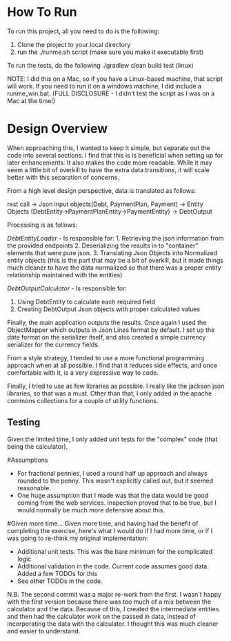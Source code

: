 
# How To Run
To run this project, all you need to do is the following:
1. Clone the project to your local directory
2. run the ./runme.sh script (make sure you make it executable first) 

To run the tests, do the following
./gradlew clean build test (linux)

NOTE: I did this on a Mac, so if you have a Linux-based machine, that script will work. If you need to run it on 
a windows machine, I did include a runme_win.bat. (FULL DISCLOSURE - I didn't test the script as I was on a Mac at the time!)

# Design Overview
When approaching this, I wanted to keep it simple, but separate out the code into several sections. I find that this is
is beneficial when setting up for later enhancements. It also makes the code more readable. While it may seem a little bit of overkill to 
have the extra data transitions, it will scale better with this separation of concerns.

From a high level design perspective, data is translated as follows:

rest call -> 
        Json input objects(Debt, PaymentPlan, Payment) -> 
        Entity Objects (DebtEntity->PaymentPlanEntity->PaymentEntity) ->
        DebtOutput

Processing is as follows:

_DebtEntityLoader_ - Is responsible for:
    1. Retrieving the json information from the provided endpoints
    2. Deserializing the results in to "container" elements that were pure json.
    3. Translating Json Objects into Normalized entity objects (this is the part that may be a bit of overkill, but it made things
   much cleaner to have the data normalized so that there was a proper entity relationship maintained with the entities)

_DebtOutputCalculator_ - Is responsible for:
1. Using DebtEntity to calculate each required field
2. Creating DebtOutput Json objects with proper calculated values

Finally, the main application outputs the results. Once again I used the ObjectMapper which outputs in Json Lines format by default. I set up the 
   date format on the serializer itself, and also created a simple currency serializer for the currency fields.
   
   
From a style strategy, I tended to use a more functional programming approach when at all possible. I find that it reduces
side effects, and once comfortable with it, is a very expressive way to code.

Finally, I tried to use as few libraries as possible. I really like the jackson json libraries, so that was a must. Other than
that, I only added in the apache commons collections for a couple of utility functions.


## Testing 
Given the limited time, I only added unit tests for the "complex" code (that being the calculator). 


#Assumptions
- For fractional pennies, I used a round half up approach and always rounded to the penny. This wasn't explicitly called out,
  but it seemed reasonable.
- One huge assumption that I made was that the data would be good coming from the web services. Inspection proved that to be 
  true, but I would normally be much more defensive about this.

#Given more time...
Given more time, and having had the benefit of completing the exercise, here's what I would do if I had more time, or
if I was going to re-think my original implementation:
- Additional unit tests. This was the bare minimum for the complicated logic
- Additional validation in the code. Current code assumes good data. Added a few TODOs for this
- See other TODOs in the code.

N.B. The second commit was a major re-work from the first. I wasn't happy with the first version because there was too
much of a mix between the calculator and the data. Because of this, I created the intermediate entities and then had the 
calculator work on the passed in data, instead of incorporating the data with the calculator. I thought this was much cleaner
and easier to understand.

